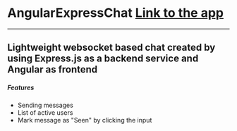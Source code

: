 # AngularExpressChat [Link to the app](https://angularechat.herokuapp.com)
***
## Lightweight websocket based chat created by using Express.js as a backend service and Angular as frontend
##### Features
* Sending messages
* List of active users
* Mark message as "Seen" by clicking the input

